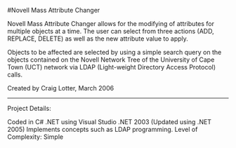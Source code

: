 #Novell Mass Attribute Changer

Novell Mass Attribute Changer allows for the modifying of attributes for multiple objects at a time. The user can select from three actions (ADD, REPLACE, DELETE) as well as the new attribute value to apply.

Objects to be affected are selected by using a simple search query on the  objects contained on the Novell Network Tree of the University of Cape Town (UCT) network via LDAP (Light-weight Directory Access Protocol) calls.

Created by Craig Lotter, March 2006

*********************************

Project Details:

Coded in C# .NET using Visual Studio .NET 2003 (Updated using .NET 2005)
Implements concepts such as LDAP programming.
Level of Complexity: Simple
